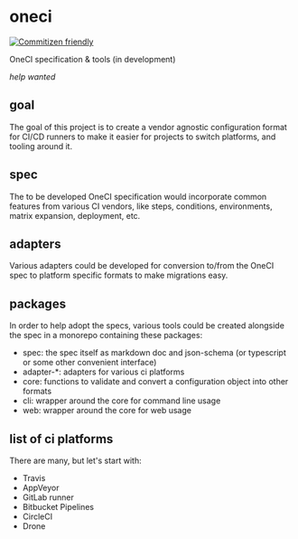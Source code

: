 # oneci

[![Commitizen friendly](https://img.shields.io/badge/commitizen-friendly-brightgreen.svg)](http://commitizen.github.io/cz-cli/)

OneCI specification &amp; tools (in development)

_help wanted_

## goal

The goal of this project is to create a vendor agnostic configuration format for CI/CD runners to make it easier for projects to switch platforms, and tooling around it.

## spec

The to be developed OneCI specification would incorporate common features from various CI vendors, like steps, conditions, environments, matrix expansion, deployment, etc.

## adapters

Various adapters could be developed for conversion to/from the OneCI spec to platform specific formats to make migrations easy.

## packages

In order to help adopt the specs, various tools could be created alongside the spec in a monorepo containing these packages:

- spec: the spec itself as markdown doc and json-schema (or typescript or some other convenient interface)
- adapter-\*: adapters for various ci platforms
- core: functions to validate and convert a configuration object into other formats
- cli: wrapper around the core for command line usage
- web: wrapper around the core for web usage

## list of ci platforms

There are many, but let's start with:

- Travis
- AppVeyor
- GitLab runner
- Bitbucket Pipelines
- CircleCI
- Drone

